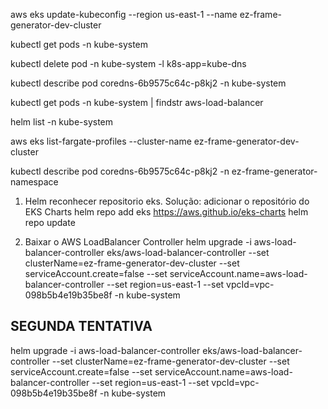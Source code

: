 
aws eks update-kubeconfig --region us-east-1 --name ez-frame-generator-dev-cluster

kubectl get pods -n kube-system

kubectl delete pod -n kube-system -l k8s-app=kube-dns

kubectl describe pod coredns-6b9575c64c-p8kj2 -n kube-system

kubectl get pods -n kube-system | findstr aws-load-balancer

helm list -n kube-system


aws eks list-fargate-profiles --cluster-name ez-frame-generator-dev-cluster


kubectl describe pod coredns-6b9575c64c-p8kj2 -n ez-frame-generator-namespace



1. Helm reconhecer repositorio eks. Solução: adicionar o repositório do EKS Charts
helm repo add eks https://aws.github.io/eks-charts
helm repo update

2. Baixar o AWS LoadBalancer Controller 
helm upgrade -i aws-load-balancer-controller eks/aws-load-balancer-controller --set clusterName=ez-frame-generator-dev-cluster --set serviceAccount.create=false --set serviceAccount.name=aws-load-balancer-controller --set region=us-east-1 --set vpcId=vpc-098b5b4e19b35be8f -n kube-system
## SEGUNDA TENTATIVA
helm upgrade -i aws-load-balancer-controller eks/aws-load-balancer-controller --set clusterName=ez-frame-generator-dev-cluster --set serviceAccount.create=false --set serviceAccount.name=aws-load-balancer-controller --set region=us-east-1 --set vpcId=vpc-098b5b4e19b35be8f -n kube-system
